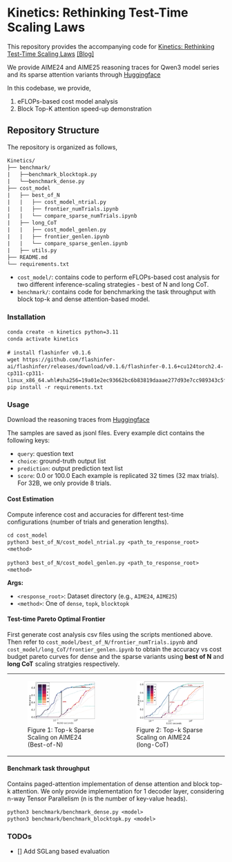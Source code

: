 # Kinetics: Rethinking Test-Time Scaling Laws
This repository provides the accompanying code for [Kinetics: Rethinking Test-Time Scaling Laws](https://arxiv.org/abs/2408.11049) [[Blog]](https://infini-ai-lab.github.io/Kinetics-PR/)

We provide AIME24 and AIME25 reasoning traces for Qwen3 model series and its sparse attention variants through [Huggingface](https://huggingface.co/datasets/InfiniAILab/Kinetics-generations)

In this codebase, we provide,
1. eFLOPs-based cost model analysis
2. Block Top-K attention speed-up demonstration

## Repository Structure
The repository is organized as follows,

```
Kinetics/
├── benchmark/
|   ├──benchmark_blocktopk.py
|   └──benchmark_dense.py
├── cost_model
|   ├── best_of_N
|   |   ├── cost_model_ntrial.py
|   |   ├── frontier_numTrials.ipynb
|   |   └── compare_sparse_numTrials.ipynb
|   ├── long_CoT
|   |   ├── cost_model_genlen.py
|   |   ├── frontier_genlen.ipynb
|   |   └── compare_sparse_genlen.ipynb
|   ├── utils.py
├── README.md
└── requirements.txt
```
- `cost_model/`: contains code to perform eFLOPs-based cost analysis for two different inference-scaling strategies - best of N and long CoT.
- `benchmark/`: contains code for benchmarking the task throughput with block top-k and dense attention-based model. 

### Installation
```
conda create -n kinetics python=3.11
conda activate kinetics

# install flashinfer v0.1.6
wget https://github.com/flashinfer-ai/flashinfer/releases/download/v0.1.6/flashinfer-0.1.6+cu124torch2.4-cp311-cp311-linux_x86_64.whl#sha256=19a01e2ec93662bc6b83819daaae277d93e7cc989343c5f8940af44a4cb66ba0
pip install -r requirements.txt
```

### Usage
Download the reasoning traces from [Huggingface](https://huggingface.co/datasets/InfiniAILab/Kinetics-generations)

The samples are saved as jsonl files. Every example dict contains the following keys:
- `query`: question text
- `choice`: ground-truth output list
- `prediction`: output prediction text list
- `score`: 0.0 or 100.0
Each example is replicated 32 times (32 max trials). For 32B, we only provide 8 trials.

#### Cost Estimation
Compute inference cost and accuracies for different test-time configurations (number of trials and generation lengths).
```
cd cost_model
python3 best_of_N/cost_model_ntrial.py <path_to_response_root> <method>

python3 best_of_N/cost_model_genlen.py <path_to_response_root> <method>
```
**Args:**
- `<response_root>`: Dataset directory (e.g., `AIME24`, `AIME25`)
- `<method>`: One of `dense`, `topk`, `blocktopk`

#### Test-time Pareto Optimal Frontier
First generate cost analysis csv files using the scripts mentioned above. Then refer to `cost_model/best_of_N/frontier_numTrials.ipynb` and `cost_model/long_CoT/frontier_genlen.ipynb` to obtain the accuracy vs cost budget pareto curves for dense and the sparse variants using **best of N** and **long CoT** scaling stratgies respectively.

<table>
  <tr>
    <td>
      <figure>
        <img src="assets/AIME24-topk-trial.jpg" alt="Kinetics Sparse Scaling (Best-of-N)" width="400">
        <figcaption>Figure 1: Top-k Sparse Scaling on AIME24 (Best-of-N)</figcaption>
      </figure>
    </td>
    <td>
      <figure>
        <img src="assets/AIME24-topk-genlen.jpg" alt="Kinetics Sparse Scaling (long-CoT)" width="400">
        <figcaption>Figure 2: Top-k Sparse Scaling on AIME24 (long-CoT)</figcaption>
      </figure>
    </td>
  </tr>
</table>

#### Benchmark task throughput
Contains paged-attention implementation of dense attention and block top-k attention. We only provide implementation for 1 decoder layer, considering n-way Tensor Parallelism (n is the number of key-value heads).
```
python3 benchmark/benchmark_dense.py <model>
python3 benchmark/benchmark_blocktopk.py <model>
```

### TODOs
- [] Add SGLang based evaluation 